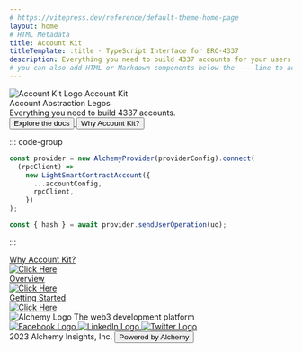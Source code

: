 ```yaml
---
# https://vitepress.dev/reference/default-theme-home-page
layout: home
# HTML Metadata
title: Account Kit
titleTemplate: :title · TypeScript Interface for ERC-4337
description: Everything you need to build 4337 accounts for your users
# you can also add HTML or Markdown components below the --- line to add custom HTML or Markdown content (eg: https://github.com/wagmi-dev/viem/blob/main/site/index.md?plain=1)
---
```


<div class="flex flex-col h-screen">
  <div class="w-[100%] flex flex-grow h-[100%] justify-center  bg-hero-light dark:bg-hero-dark bg-cover pb-[48px]">
    <div class="flex grow max-w-[calc(var(--vp-layout-max-width))] w-[100%] px-[32px]">
      <div class="flex flex-col flex-auto min-w-[100%]">
        <div
          class="flex flex-col py-[96px] max-xl:py-[40px]"
        >
          <div
            class="flex flex-row justify-between items-center self-stretch md:max-xl:flex-col md:max-xl:gap-[40px]"
          >
            <div
              class="w-[579px] flex flex-col gap-[32px] justify-between max-md:items-center"
            >
              <div
                class="flex flex-row items-center justify-start gap-[16px] font-bold text-[24px]"
              >
                <img src="/kit-logo.svg" alt="Account Kit Logo" />
                <span>Account Kit</span>
              </div>
              <div
                class="gap-[28px] text-[64px] font-bold items-end color max-md:text-center max-md:text-[56px] leading-none"
              >
                <span class="bg-gradient-1 bg-clip-text transparent-text-fill">Account Abstraction</span>&nbsp;Legos
              </div>
              <div class="text-[22px] font-normal max-md:text-center">
                Everything you need to build 4337 accounts.
              </div>
              <div class="flex flex-row gap-[8px] justify-start items-center">
                <a rel="noopener noreferrer" href="./getting-started.html">
                  <button
                    class="flex items-center rounded-md px-[12px] py-[12px] text-[16px] font-semibold text-white transition duration-300 ease-in-out hover:scale-105 hover:opacity-90 bg-black dark:bg-white dark:text-black"
                  >
                    Explore the docs
                  </button>
                </a>
                <a rel="noopener noreferrer" href="./package-overview.html">
                  <button
                    class="flex items-center rounded-md px-[12px] py-[12px] text-[16px] font-semibold transition duration-300 ease-in-out hover:scale-105 hover:bg-black hover:text-white dark:hover:bg-white dark:hover:text-black"
                  >
                    Why Account Kit?
                  </button>
                </a>
              </div>
            </div>
<!-- needs to be formatted differently to work in markdown -->
<div class="vp-doc max-lg:hidden">

::: code-group

```typescript [getStarted.ts]
const provider = new AlchemyProvider(providerConfig).connect(
  (rpcClient) =>
    new LightSmartContractAccount({
      ...accountConfig,
      rpcClient,
    })
);

const { hash } = await provider.sendUserOperation(uo);
```

:::

</div>
          </div>
        </div>
        <div class="flex max-lg:flex-wrap justify-center gap-[32px]">
          <a rel="noopener noreferrer" href="./introduction.html" class="flex-auto basis-1/3 max-lg:max-w-[370px] max-lg:min-w-[370px]">
            <div
              class="flex flex-col flex-auto p-[24px] gap-[24px] rounded-md text-white overflow-auto bg-gradient-2 group hover:scale-105 hover:opacity-90 transition duration-300 ease-in-out"
            >
              <div class="flex flex-col gap-[8px] items-start">
                <div class="text-[24px] font-semibold">Why Account Kit?</div>
              </div>
              <div
                class="flex h-[24px] justify-end items-baseline self-stretch transition duration-300 ease-in-out group-hover:translate-x-[5px]"
              >
                <img src="/arrow-right.svg" alt="Click Here" />
              </div>
            </div>
          </a>
          <a rel="noopener noreferrer" href="./package-overview.html" class="flex-auto basis-1/3 max-lg:max-w-[370px] max-lg:min-w-[370px]">
            <div
              class="flex flex-col flex-auto p-[24px] gap-[24px] rounded-md text-white overflow-auto bg-gradient-3 group hover:scale-105 hover:opacity-90 transition duration-300 ease-in-out"
            >
              <div class="flex flex-col gap-[8px] items-start">
                <div class="text-[24px] font-semibold">Overview</div>
              </div>
              <div
                class="flex h-[24px] justify-end items-baseline self-stretch transition duration-300 ease-in-out group-hover:translate-x-[5px]"
              >
                <img src="/arrow-right.svg" alt="Click Here" />
              </div>
            </div>
          </a>
          <a rel="noopener noreferrer" href="./getting-started.html" class="flex-auto basis-1/3 max-lg:max-w-[370px] max-lg:min-w-[370px]">
            <div
              class="flex flex-col flex-auto p-[24px] gap-[24px] rounded-md text-white overflow-auto bg-gradient-4 group hover:scale-105 hover:opacity-90 transition duration-300 ease-in-out"
            >
              <div class="flex flex-col gap-[8px] items-start">
                <div class="text-[24px] font-semibold">Getting Started</div>
              </div>
              <div
                class="flex h-[24px] justify-end items-baseline self-stretch transition duration-300 ease-in-out group-hover:translate-x-[5px]"
              >
                <img src="/arrow-right.svg" alt="Click Here" />
              </div>
            </div>
          </a>
        </div>
      </div>
    </div>
  </div>
  <footer
    class="flex flex-col gap-[32px] px-[215px] py-[56px] bg-black max-md:px-[40px] max-md:py-[40px]"
  >
    <div
      class="flex items-start gap-[8px] justify-between text-white max-md:items-center"
    >
      <div class="flex flex-col gap-[16px]">
        <img src="/alchemy.svg" alt="Alchemy Logo" />
        <text class="max-md:text-center">The web3 development platform</text>
      </div>
      <div class="flex flex-row gap-[16px] items-center max-sm:flex-col">
        <a target="_blank" href="https://www.facebook.com/alchemyplatform/">
          <img
            class="hover:scale-110 transition duration-300 ease-in-out"
            src="/fb.svg"
            alt="Facebook Logo"
          />
        </a>
        <a target="_blank" href="https://www.linkedin.com/company/alchemyinc/">
          <img
            class="hover:scale-110 transition duration-300 ease-in-out"
            src="/linkedin.svg"
            alt="LinkedIn Logo"
          />
        </a>
        <a target="_blank" href="https://twitter.com/AlchemyPlatform/">
          <img
            class="hover:scale-110 transition duration-300 ease-in-out"
            src="/twitter.svg"
            alt="Twitter Logo"
          />
        </a>
      </div>
    </div>
    <div class="w-full h-px gap-[32px] bg-white bg-opacity-30"></div>
    <div
      class="flex justify-end items-center gap-[32px] text-white max-md:justify-center"
    >
      <text>2023 Alchemy Insights, Inc.</text>
      <a target="_blank" href="https://www.alchemy.com">
        <button
          class="h-[38px] flex justify-center items-center gap-[8px] text-black px-[10px] py-[14px] rounded-md bg-white font-bold max-md:hidden hover:scale-105 transition duration-300 ease-in-out"
        >
          Powered by Alchemy
        </button>
      </a>
    </div>
  </footer>
</div>
